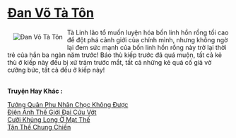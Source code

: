 <a href="https://truyenwiki.net/dan-vo-ta-ton.36946/" title="Đan Võ Tà Tôn"><h1>Đan Võ Tà Tôn</h1></a><div style="display:table"><img align="right" style="float: left; padding: 10px;" src="https://truyenwiki.net/a/img/str/src/36946.jpg" alt="Đan Võ Tà Tôn">Tà Linh lão tổ muốn luyện hóa bốn linh hồn rồng tối cao để đột phá cảnh giới của chính mình, nhưng không ngờ lại đem sức mạnh của bốn linh hồn rồng này trở lại thời trẻ của hắn ba ngàn năm trước! Báo thù kiếp trước đã quá muộn, tất cả kẻ thù ở kiếp này đều bị xử trảm trước mắt, tất cả những kẻ quá cố giả vờ cưỡng bức, tất cả đều ở kiếp này!</div><p><br><b>Truyện Hay Khác :</b></p><a href="https://truyenwiki.net/tuong-quan-phu-nhan-choc-khong-duoc.35879/" alt="Tướng Quân Phu Nhân Chọc Không Được">Tướng Quân Phu Nhân Chọc Không Được</a><br/><a href="https://github.com/nownovels/topcv/tree/master/truyenhay/35678" alt="Điện Ảnh Thế Giới Đại Cứu Vớt">Điện Ảnh Thế Giới Đại Cứu Vớt</a><br/><a href="https://sangtacviet.wordpress.com/2020/10/22/cuoi-khung-long-o-mat-the/" alt="Cưỡi Khủng Long Ở Mạt Thế">Cưỡi Khủng Long Ở Mạt Thế</a><br/><a href="https://github.com/nownovels/topcv/tree/master/truyenhay/35249" alt="Tận Thế Chung Chiến">Tận Thế Chung Chiến</a><br/>